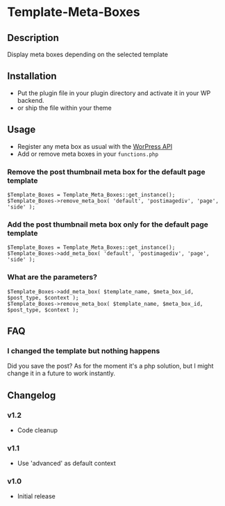 Template-Meta-Boxes
===================

## Description

Display meta boxes depending on the selected template

## Installation

* Put the plugin file in your plugin directory and activate it in your WP backend.
* or ship the file within your theme

## Usage

* Register any meta box as usual with the [WorPress API](http://codex.wordpress.org/Function_Reference/add_meta_box)
* Add or remove meta boxes in your `functions.php`

### Remove the post thumbnail meta box for the default page template

	$Template_Boxes = Template_Meta_Boxes::get_instance();
	$Template_Boxes->remove_meta_box( 'default', 'postimagediv', 'page', 'side' );

### Add the post thumbnail meta box only for the default page template

	$Template_Boxes = Template_Meta_Boxes::get_instance();
	$Template_Boxes->add_meta_box( 'default', 'postimagediv', 'page', 'side' );

### What are the parameters?

	$Template_Boxes->add_meta_box( $template_name, $meta_box_id, $post_type, $context );
	$Template_Boxes->remove_meta_box( $template_name, $meta_box_id, $post_type, $context );

## FAQ

### I changed the template but nothing happens

Did you save the post? As for the moment it's a php solution, but I might change it in a future to work instantly.

## Changelog

### v1.2

* Code cleanup

### v1.1

* Use 'advanced' as default context

### v1.0

* Initial release
